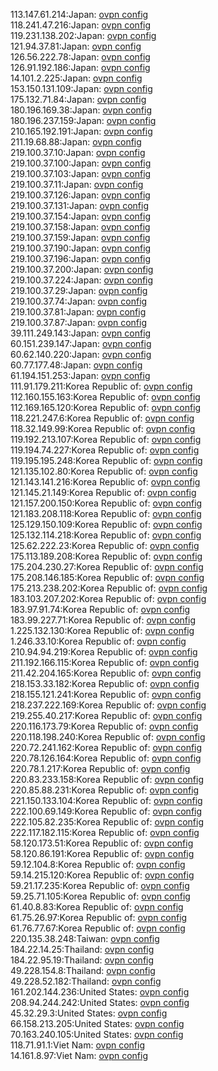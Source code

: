 113.147.61.214:Japan: [ovpn config](vpn/113_147_61_214.ovpn)  
118.241.47.216:Japan: [ovpn config](vpn/118_241_47_216.ovpn)  
119.231.138.202:Japan: [ovpn config](vpn/119_231_138_202.ovpn)  
121.94.37.81:Japan: [ovpn config](vpn/121_94_37_81.ovpn)  
126.56.222.78:Japan: [ovpn config](vpn/126_56_222_78.ovpn)  
126.91.192.186:Japan: [ovpn config](vpn/126_91_192_186.ovpn)  
14.101.2.225:Japan: [ovpn config](vpn/14_101_2_225.ovpn)  
153.150.131.109:Japan: [ovpn config](vpn/153_150_131_109.ovpn)  
175.132.71.84:Japan: [ovpn config](vpn/175_132_71_84.ovpn)  
180.196.169.38:Japan: [ovpn config](vpn/180_196_169_38.ovpn)  
180.196.237.159:Japan: [ovpn config](vpn/180_196_237_159.ovpn)  
210.165.192.191:Japan: [ovpn config](vpn/210_165_192_191.ovpn)  
211.19.68.88:Japan: [ovpn config](vpn/211_19_68_88.ovpn)  
219.100.37.10:Japan: [ovpn config](vpn/219_100_37_10.ovpn)  
219.100.37.100:Japan: [ovpn config](vpn/219_100_37_100.ovpn)  
219.100.37.103:Japan: [ovpn config](vpn/219_100_37_103.ovpn)  
219.100.37.11:Japan: [ovpn config](vpn/219_100_37_11.ovpn)  
219.100.37.126:Japan: [ovpn config](vpn/219_100_37_126.ovpn)  
219.100.37.131:Japan: [ovpn config](vpn/219_100_37_131.ovpn)  
219.100.37.154:Japan: [ovpn config](vpn/219_100_37_154.ovpn)  
219.100.37.158:Japan: [ovpn config](vpn/219_100_37_158.ovpn)  
219.100.37.159:Japan: [ovpn config](vpn/219_100_37_159.ovpn)  
219.100.37.190:Japan: [ovpn config](vpn/219_100_37_190.ovpn)  
219.100.37.196:Japan: [ovpn config](vpn/219_100_37_196.ovpn)  
219.100.37.200:Japan: [ovpn config](vpn/219_100_37_200.ovpn)  
219.100.37.224:Japan: [ovpn config](vpn/219_100_37_224.ovpn)  
219.100.37.29:Japan: [ovpn config](vpn/219_100_37_29.ovpn)  
219.100.37.74:Japan: [ovpn config](vpn/219_100_37_74.ovpn)  
219.100.37.81:Japan: [ovpn config](vpn/219_100_37_81.ovpn)  
219.100.37.87:Japan: [ovpn config](vpn/219_100_37_87.ovpn)  
39.111.249.143:Japan: [ovpn config](vpn/39_111_249_143.ovpn)  
60.151.239.147:Japan: [ovpn config](vpn/60_151_239_147.ovpn)  
60.62.140.220:Japan: [ovpn config](vpn/60_62_140_220.ovpn)  
60.77.177.48:Japan: [ovpn config](vpn/60_77_177_48.ovpn)  
61.194.151.253:Japan: [ovpn config](vpn/61_194_151_253.ovpn)  
111.91.179.211:Korea Republic of: [ovpn config](vpn/111_91_179_211.ovpn)  
112.160.155.163:Korea Republic of: [ovpn config](vpn/112_160_155_163.ovpn)  
112.169.165.120:Korea Republic of: [ovpn config](vpn/112_169_165_120.ovpn)  
118.221.247.6:Korea Republic of: [ovpn config](vpn/118_221_247_6.ovpn)  
118.32.149.99:Korea Republic of: [ovpn config](vpn/118_32_149_99.ovpn)  
119.192.213.107:Korea Republic of: [ovpn config](vpn/119_192_213_107.ovpn)  
119.194.74.227:Korea Republic of: [ovpn config](vpn/119_194_74_227.ovpn)  
119.195.195.248:Korea Republic of: [ovpn config](vpn/119_195_195_248.ovpn)  
121.135.102.80:Korea Republic of: [ovpn config](vpn/121_135_102_80.ovpn)  
121.143.141.216:Korea Republic of: [ovpn config](vpn/121_143_141_216.ovpn)  
121.145.21.149:Korea Republic of: [ovpn config](vpn/121_145_21_149.ovpn)  
121.157.200.150:Korea Republic of: [ovpn config](vpn/121_157_200_150.ovpn)  
121.183.208.118:Korea Republic of: [ovpn config](vpn/121_183_208_118.ovpn)  
125.129.150.109:Korea Republic of: [ovpn config](vpn/125_129_150_109.ovpn)  
125.132.114.218:Korea Republic of: [ovpn config](vpn/125_132_114_218.ovpn)  
125.62.222.23:Korea Republic of: [ovpn config](vpn/125_62_222_23.ovpn)  
175.113.189.208:Korea Republic of: [ovpn config](vpn/175_113_189_208.ovpn)  
175.204.230.27:Korea Republic of: [ovpn config](vpn/175_204_230_27.ovpn)  
175.208.146.185:Korea Republic of: [ovpn config](vpn/175_208_146_185.ovpn)  
175.213.238.202:Korea Republic of: [ovpn config](vpn/175_213_238_202.ovpn)  
183.103.207.202:Korea Republic of: [ovpn config](vpn/183_103_207_202.ovpn)  
183.97.91.74:Korea Republic of: [ovpn config](vpn/183_97_91_74.ovpn)  
183.99.227.71:Korea Republic of: [ovpn config](vpn/183_99_227_71.ovpn)  
1.225.132.130:Korea Republic of: [ovpn config](vpn/1_225_132_130.ovpn)  
1.246.33.10:Korea Republic of: [ovpn config](vpn/1_246_33_10.ovpn)  
210.94.94.219:Korea Republic of: [ovpn config](vpn/210_94_94_219.ovpn)  
211.192.166.115:Korea Republic of: [ovpn config](vpn/211_192_166_115.ovpn)  
211.42.204.165:Korea Republic of: [ovpn config](vpn/211_42_204_165.ovpn)  
218.153.33.182:Korea Republic of: [ovpn config](vpn/218_153_33_182.ovpn)  
218.155.121.241:Korea Republic of: [ovpn config](vpn/218_155_121_241.ovpn)  
218.237.222.169:Korea Republic of: [ovpn config](vpn/218_237_222_169.ovpn)  
219.255.40.217:Korea Republic of: [ovpn config](vpn/219_255_40_217.ovpn)  
220.116.173.79:Korea Republic of: [ovpn config](vpn/220_116_173_79.ovpn)  
220.118.198.240:Korea Republic of: [ovpn config](vpn/220_118_198_240.ovpn)  
220.72.241.162:Korea Republic of: [ovpn config](vpn/220_72_241_162.ovpn)  
220.78.126.164:Korea Republic of: [ovpn config](vpn/220_78_126_164.ovpn)  
220.78.1.217:Korea Republic of: [ovpn config](vpn/220_78_1_217.ovpn)  
220.83.233.158:Korea Republic of: [ovpn config](vpn/220_83_233_158.ovpn)  
220.85.88.231:Korea Republic of: [ovpn config](vpn/220_85_88_231.ovpn)  
221.150.133.104:Korea Republic of: [ovpn config](vpn/221_150_133_104.ovpn)  
222.100.69.149:Korea Republic of: [ovpn config](vpn/222_100_69_149.ovpn)  
222.105.82.235:Korea Republic of: [ovpn config](vpn/222_105_82_235.ovpn)  
222.117.182.115:Korea Republic of: [ovpn config](vpn/222_117_182_115.ovpn)  
58.120.173.51:Korea Republic of: [ovpn config](vpn/58_120_173_51.ovpn)  
58.120.86.191:Korea Republic of: [ovpn config](vpn/58_120_86_191.ovpn)  
59.12.104.8:Korea Republic of: [ovpn config](vpn/59_12_104_8.ovpn)  
59.14.215.120:Korea Republic of: [ovpn config](vpn/59_14_215_120.ovpn)  
59.21.17.235:Korea Republic of: [ovpn config](vpn/59_21_17_235.ovpn)  
59.25.71.105:Korea Republic of: [ovpn config](vpn/59_25_71_105.ovpn)  
61.40.8.83:Korea Republic of: [ovpn config](vpn/61_40_8_83.ovpn)  
61.75.26.97:Korea Republic of: [ovpn config](vpn/61_75_26_97.ovpn)  
61.76.77.67:Korea Republic of: [ovpn config](vpn/61_76_77_67.ovpn)  
220.135.38.248:Taiwan: [ovpn config](vpn/220_135_38_248.ovpn)  
184.22.14.25:Thailand: [ovpn config](vpn/184_22_14_25.ovpn)  
184.22.95.19:Thailand: [ovpn config](vpn/184_22_95_19.ovpn)  
49.228.154.8:Thailand: [ovpn config](vpn/49_228_154_8.ovpn)  
49.228.52.182:Thailand: [ovpn config](vpn/49_228_52_182.ovpn)  
161.202.144.236:United States: [ovpn config](vpn/161_202_144_236.ovpn)  
208.94.244.242:United States: [ovpn config](vpn/208_94_244_242.ovpn)  
45.32.29.3:United States: [ovpn config](vpn/45_32_29_3.ovpn)  
66.158.213.205:United States: [ovpn config](vpn/66_158_213_205.ovpn)  
70.163.240.105:United States: [ovpn config](vpn/70_163_240_105.ovpn)  
118.71.91.1:Viet Nam: [ovpn config](vpn/118_71_91_1.ovpn)  
14.161.8.97:Viet Nam: [ovpn config](vpn/14_161_8_97.ovpn)  
